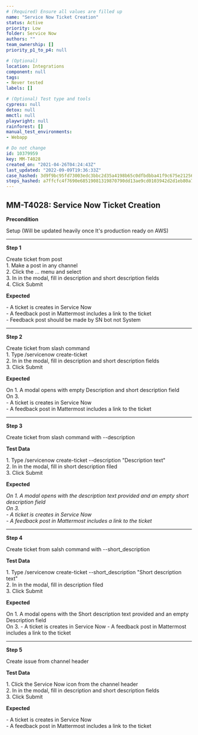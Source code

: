 ```yaml
---
# (Required) Ensure all values are filled up
name: "Service Now Ticket Creation"
status: Active
priority: Low
folder: Service Now
authors: ""
team_ownership: []
priority_p1_to_p4: null

# (Optional)
location: Integrations
component: null
tags: 
- Never tested
labels: []

# (Optional) Test type and tools
cypress: null
detox: null
mmctl: null
playwright: null
rainforest: []
manual_test_environments: 
- Webapp

# Do not change
id: 10379959
key: MM-T4028
created_on: "2021-04-26T04:24:43Z"
last_updated: "2022-09-09T19:36:33Z"
case_hashed: 3d9f9bc95fd73003edc3bbc2d35a4198b65c0dfbdbba41f9c675e212569c0e0114269354ad3e710d78b962e840707431
steps_hashed: a7ffcfc4f7690e68519081319870790dd13ae9cd0103942d2d1eb80a7edb981bd255afe5e97a46d387c092f22ba382fc
---
```


<!-- (Auto-generated) Based on frontmatter's "key" and "name" -->

## MM-T4028: Service Now Ticket Creation

**Precondition**

Setup (Will be updated heavily once It's production ready on AWS)

---

**Step 1**

Create ticket from post\
1\. Make a post in any channel\
2\. Click the ... menu and select\
3\. In in the modal, fill in description and short description fields\
4\. Click Submit

**Expected**

\- A ticket is creates in Service Now\
\- A feedback post in Mattermost includes a link to the ticket\
\- Feedback post should be made by SN bot not System

---

**Step 2**

Create ticket from slash command\
1\. Type /servicenow create-ticket\
2\. In in the modal, fill in description and short description fields\
3\. Click Submit

**Expected**

On 1. A modal opens with empty Description and short description field\
On 3.\
\- A ticket is creates in Service Now\
\- A feedback post in Mattermost includes a link to the ticket

---

**Step 3**

Create ticket from slash command with --description

**Test Data**

1\. Type /servicenow create-ticket --description "Description text"\
2\. In in the modal, fill in short description filed\
3\. Click Submit

**Expected**

_On 1. A modal opens with the description text provided and an empty short description field_\
_On 3._\
_- A ticket is creates in Service Now_\
_- A feedback post in Mattermost includes a link to the ticket_

---

**Step 4**

Create ticket from salsh command with --short\_description

**Test Data**

1\. Type /servicenow create-ticket --short\_description "Short description text"\
2\. In in the modal, fill in description filed\
3\. Click Submit

**Expected**

On 1. A modal opens with the Short description text provided and an empty Description field\
On 3. - A ticket is creates in Service Now - A feedback post in Mattermost includes a link to the ticket

---

**Step 5**

Create issue from channel header

**Test Data**

1\. Click the Service Now icon from the channel header\
2\. In in the modal, fill in description and short description fields\
3\. Click Submit

**Expected**

\- A ticket is creates in Service Now\
\- A feedback post in Mattermost includes a link to the ticket
